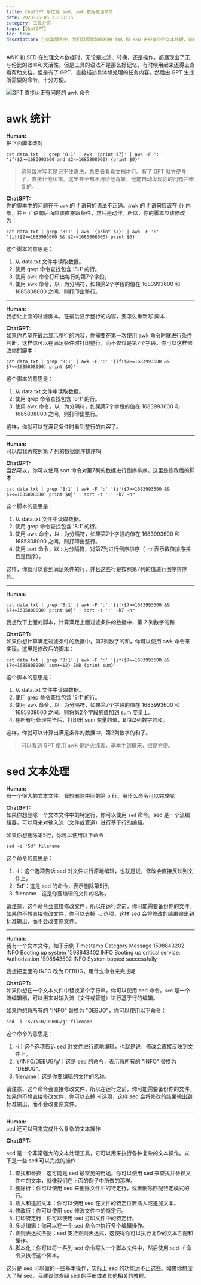 ```yaml
---
title: ChatGPT 帮忙写 sed, awk 数据处理命令
date: 2023-06-05 21:30:15
category: 工具介绍
tags: [ChatGPT]
toc: true
description: 在这篇博客中，我们将探索如何利用 AWK 和 SED 进行复杂的文本处理，同时展示了如何使用 OpenAI 的 GPT-4 模型来帮助我们编写命令和解决问题。我们将深入解析各种实际示例，包括如何过滤和排序数据，如何进行文本替换，以及如何删除或修改特定行。这篇文章不仅为你提供了深入理解 AWK 和 SED 的机会，还展示了人工智能如何帮助我们更有效地进行编程和数据处理。
---
```


AWK 和 SED 在处理文本数据时，无论是过滤、转换，还是操作，都展现出了无与伦比的效率和灵活性。但是工具的语法不是那么好记忆，有时候用起来还得去查看帮助文档。但是有了 GPT，直接描述具体想处理的任务内容，然后由 GPT 生成所需要的命令，十分方便。

![GPT 直接纠正有问题的 awk 命令](https://slefboot-1251736664.cos.ap-beijing.myqcloud.com/20230605_gpt4_write_cmd.png)

<!--more-->

# awk 统计

**Human:**  
把下面脚本改对

```shell
cat data.txt  | grep '8:1' | awk '{print $7}' | awk -F ':' 'if($2>=1683993600 and $2<=1685808000) {print $0}'
```

> 这里每次写老是记不住语法，总要去看看文档才行。有了 GPT 就方便多了，直接让他纠错。这里甚至都不用给他背景，他能自动发现你的问题并修复的。

**ChatGPT:**  
你的脚本中的问题在于 `awk` 的 if 语句的语法不正确。awk 的 if 语句应该在 `{}` 内部，并且 if 语句后面应该直接跟条件，然后是动作。所以，你的脚本应该修改为：

```shell
cat data.txt | grep '8:1' | awk '{print $7}' | awk -F ':' '{if($2>=1683993600 && $2<=1685808000) print $0}'
```

这个脚本的意思是：

1. 从 data.txt 文件中读取数据。
2. 使用 grep 命令查找包含 '8:1' 的行。
3. 使用 awk 命令打印出每行的第7个字段。
4. 使用 awk 命令，以 : 为分隔符，如果第2个字段的值在 1683993600 和 1685808000 之间，则打印出整行。

---
**Human:**  
我想让上面的过滤脚本，在最后显示整行的内容，要怎么重新写 脚本

**ChatGPT:**  
如果你希望在最后显示整行的内容，你需要在第一次使用 awk 命令时就进行条件判断。这样你可以在满足条件时打印整行，而不仅仅是第7个字段。你可以这样修改你的脚本：

```shell
cat data.txt | grep '8:1' | awk -F ':' '{if($7>=1683993600 && $7<=1685808000) print $0}'
```

这个脚本的意思是：

1. 从 data.txt 文件中读取数据。
2. 使用 grep 命令查找包含 '8:1' 的行。
3. 使用 awk 命令，以 : 为分隔符，如果第7个字段的值在 1683993600 和 1685808000 之间，则打印出整行。

这样，你就可以在满足条件时看到整行的内容了。

---
**Human:**  
可以帮我再按照第 7 列的数据倒序排序吗

**ChatGPT:**  
当然可以，你可以使用 sort 命令对第7列的数据进行倒序排序。这里是修改后的脚本：

```shell
cat data.txt | grep '8:1' | awk -F ':' '{if($7>=1683993600 && $7<=1685808000) print $0}' | sort -t ':' -k7 -nr
```

这个脚本的意思是：

1. 从 data.txt 文件中读取数据。
2. 使用 grep 命令查找包含 '8:1' 的行。
3. 使用 awk 命令，以 : 为分隔符，如果第7个字段的值在 1683993600 和 1685808000 之间，则打印出整行。
4. 使用 sort 命令，以 : 为分隔符，对第7列进行倒序排序（-nr 表示数值排序并且是倒序）。

这样，你就可以看到满足条件的行，并且这些行是按照第7列的值进行倒序排序的。

---
**Human:**  
```shell
cat data.txt | grep '8:1' | awk -F ':' '{if($7>=1683993600 && $7<=1685808000) print $0}' | sort -t ':' -k7 -nr
```

我想改下上面的脚本，计算满足上面过滤条件的数据中，第 2 列数字的和

**ChatGPT:**  
如果你想计算满足过滤条件的数据中，第2列数字的和，你可以使用 awk 命令来实现。这里是修改后的脚本：

```shell
cat data.txt | grep '8:1' | awk -F ':' '{if($7>=1683993600 && $7<=1685808000) sum+=$2} END {print sum}'
```

这个脚本的意思是：

1. 从 data.txt 文件中读取数据。
2. 使用 grep 命令查找包含 '8:1' 的行。
3. 使用 awk 命令，以 : 为分隔符，如果第7个字段的值在 1683993600 和 1685808000 之间，则将第2个字段的值加到 sum 变量上。
4. 在所有行处理完毕后，打印出 sum 变量的值，即第2列数字的和。

这样，你就可以计算出满足条件的数据中，第2列数字的和了。

> 可以看到 GPT 使用 awk 是炉火纯青，基本手到擒来，很是方便。 

# sed 文本处理

**Human:**  
有一个很大的文本文件，我想删除中间的第 5 行，用什么命令可以完成呢

**ChatGPT:**  
如果你想删除一个文本文件中的特定行，你可以使用 `sed` 命令。sed 是一个流编辑器，可以用来对输入流（文件或管道）进行基于行的编辑。

如果你想删除第5行，你可以使用以下命令：

```shell
sed -i '5d' filename
```

这个命令的意思是：

1. -i：这个选项告诉 sed 对文件进行原地编辑，也就是说，修改会直接反映到文件上。
2. '5d'：这是 sed 的命令，表示删除第5行。
3. filename：这是你要编辑的文件的名称。

请注意，这个命令会直接修改文件，所以在运行之前，你可能需要备份你的文件。如果你不想直接修改文件，你可以去掉 `-i` 选项，这样 sed 会将修改的结果输出到标准输出，而不会改变原文件。

---
**Human:**  
我有一个文本文件，如下示例
Timestamp       Category        Message
1598843202      INFO    Booting up system
1598843402      INFO    Booting up critical service: Authorization
1598843502      INFO    System booted successfully

我想把里面的  INFO  改为  DEBUG，用什么命令来完成呢

**ChatGPT:**  
如果你想在一个文本文件中替换某个字符串，你可以使用 sed 命令。`sed` 是一个流编辑器，可以用来对输入流（文件或管道）进行基于行的编辑。

如果你想将所有的 "INFO" 替换为 "DEBUG"，你可以使用以下命令：

```shell
sed -i 's/INFO/DEBUG/g' filename
```

这个命令的意思是：

1. -i：这个选项告诉 sed 对文件进行原地编辑，也就是说，修改会直接反映到文件上。
2. 's/INFO/DEBUG/g'：这是 sed 的命令，表示将所有的 "INFO" 替换为 "DEBUG"。
3. filename：这是你要编辑的文件的名称。

请注意，这个命令会直接修改文件，所以在运行之前，你可能需要备份你的文件。如果你不想直接修改文件，你可以去掉 -i 选项，这样 sed 会将修改的结果输出到标准输出，而不会改变原文件。

---
**Human:**  
sed 还可以用来完成什么复杂的文本操作

**ChatGPT:**  

sed 是一个非常强大的文本处理工具，它可以用来执行各种复杂的文本操作。以下是一些 sed 可以完成的操作：

1. 查找和替换：这可能是 sed 最常见的用途。你可以使用 sed 来查找并替换文件中的文本，就像我们在上面的例子中所做的那样。
2. 删除行：你可以使用 sed 来删除文件中的特定行，或者删除匹配特定模式的行。
3. 插入和追加文本：你可以使用 sed 在文件的特定位置插入或追加文本。
4. 修改行：你可以使用 sed 修改文件中的特定行。
5. 打印特定行：你可以使用 sed 打印文件中的特定行。
6. 多点编辑：你可以在一个 sed 命令中执行多个编辑操作。
7. 正则表达式匹配：sed 支持正则表达式，这使得你可以执行复杂的文本匹配和操作。
8. 脚本化：你可以将一系列 sed 命令写入一个脚本文件中，然后使用 sed -f 命令来执行这个脚本。

这只是 sed 可以做的一些基本操作，实际上 sed 的功能远不止这些。如果你想深入了解 sed，我建议你查阅 sed 的手册或者其他相关的教程。